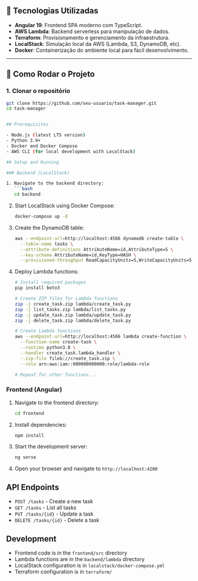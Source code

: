 
## 🧰 Tecnologias Utilizadas

- **Angular 19**: Frontend SPA moderno com TypeScript.
- **AWS Lambda**: Backend serverless para manipulação de dados.
- **Terraform**: Provisionamento e gerenciamento da infraestrutura.
- **LocalStack**: Simulação local da AWS (Lambda, S3, DynamoDB, etc).
- **Docker**: Containerização do ambiente local para fácil desenvolvimento.

---

## 🚀 Como Rodar o Projeto

### 1. Clonar o repositório

```bash
git clone https://github.com/seu-usuario/task-manager.git
cd task-manager


## Prerequisites

- Node.js (latest LTS version)
- Python 3.9+
- Docker and Docker Compose
- AWS CLI (for local development with LocalStack)

## Setup and Running

### Backend (LocalStack)

1. Navigate to the backend directory:
   ```bash
   cd backend
   ```

2. Start LocalStack using Docker Compose:
   ```bash
   docker-compose up -d
   ```

3. Create the DynamoDB table:
   ```bash
   aws --endpoint-url=http://localhost:4566 dynamodb create-table \
     --table-name tasks \
     --attribute-definitions AttributeName=id,AttributeType=S \
     --key-schema AttributeName=id,KeyType=HASH \
     --provisioned-throughput ReadCapacityUnits=5,WriteCapacityUnits=5
   ```

4. Deploy Lambda functions:
   ```bash
   # Install required packages
   pip install boto3

   # Create ZIP files for Lambda functions
   zip -j create_task.zip lambda/create_task.py
   zip -j list_tasks.zip lambda/list_tasks.py
   zip -j update_task.zip lambda/update_task.py
   zip -j delete_task.zip lambda/delete_task.py

   # Create Lambda functions
   aws --endpoint-url=http://localhost:4566 lambda create-function \
     --function-name create-task \
     --runtime python3.8 \
     --handler create_task.lambda_handler \
     --zip-file fileb://create_task.zip \
     --role arn:aws:iam::000000000000:role/lambda-role

   # Repeat for other functions...
   ```

### Frontend (Angular)

1. Navigate to the frontend directory:
   ```bash
   cd frontend
   ```

2. Install dependencies:
   ```bash
   npm install
   ```

3. Start the development server:
   ```bash
   ng serve
   ```

4. Open your browser and navigate to `http://localhost:4200`

## API Endpoints

- `POST /tasks` - Create a new task
- `GET /tasks` - List all tasks
- `PUT /tasks/{id}` - Update a task
- `DELETE /tasks/{id}` - Delete a task

## Development

- Frontend code is in the `frontend/src` directory
- Lambda functions are in the `backend/lambda` directory
- LocalStack configuration is in `localstack/docker-compose.yml`
- Terraform configuration is in `terraform/`
